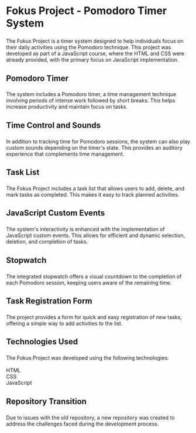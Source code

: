 <h1 align="left">Fokus Project - Pomodoro Timer System</h1>

###

<p align="left">The Fokus Project is a timer system designed to help individuals focus on their daily activities using the Pomodoro technique. This project was developed as part of a JavaScript course, where the HTML and CSS were already provided, with the primary focus on JavaScript implementation.</p>

###

<h2 align="left">Pomodoro Timer</h2>

###

<p align="left">The system includes a Pomodoro timer, a time management technique involving periods of intense work followed by short breaks. This helps increase productivity and maintain focus on tasks.</p>

###

<h2 align="left">Time Control and Sounds</h2>

###

<p align="left">In addition to tracking time for Pomodoro sessions, the system can also play custom sounds depending on the timer's state. This provides an auditory experience that complements time management.</p>

###

<h2 align="left">Task List</h2>

###

<p align="left">The Fokus Project includes a task list that allows users to add, delete, and mark tasks as completed. This makes it easy to track planned activities.</p>

###

<h2 align="left">JavaScript Custom Events</h2>

###

<p align="left">The system's interactivity is enhanced with the implementation of JavaScript custom events. This allows for efficient and dynamic selection, deletion, and completion of tasks.</p>

###

<h2 align="left">Stopwatch</h2>

###

<p align="left">The integrated stopwatch offers a visual countdown to the completion of each Pomodoro session, keeping users aware of the remaining time.</p>

###

<h2 align="left">Task Registration Form</h2>

###

<p align="left">The project provides a form for quick and easy registration of new tasks, offering a simple way to add activities to the list.</p>

###

<h2 align="left">Technologies Used</h2>

###

<p align="left">The Fokus Project was developed using the following technologies:<br><br>HTML<br>CSS<br>JavaScript</p>

###

<h2 align="left">Repository Transition</h2>

###

<p align="left">Due to issues with the old repository, a new repository was created to address the challenges faced during the development process.</p>

###
